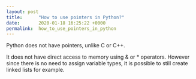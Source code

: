 ```yaml
---
layout: post
title:      "How to use pointers in Python?"
date:       2020-01-18 16:25:22 +0000
permalink:  how_to_use_pointers_in_python
---
```



Python does not have pointers, unlike C or C++.

It does not have direct access to memory using & or * operators. However since there is no need to assign variable types, it is possible to still create linked lists for example.

